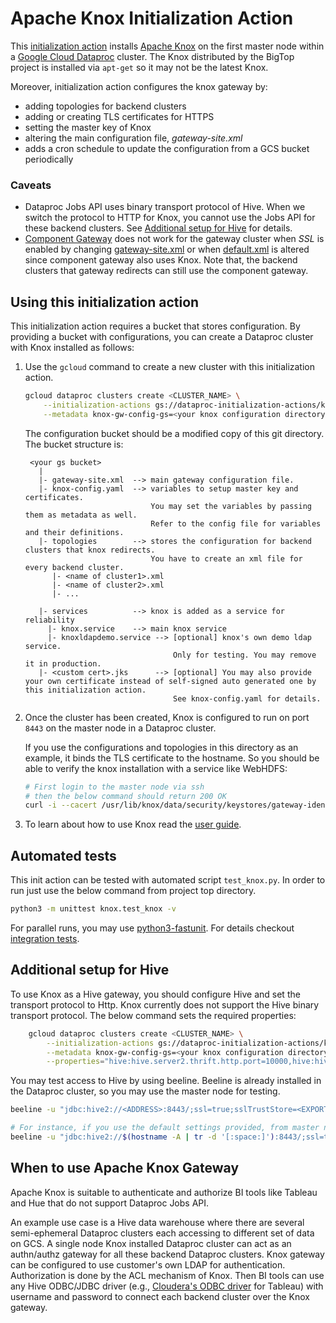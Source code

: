 # Apache Knox Initialization Action

This [initialization action](https://cloud.google.com/dataproc/init-actions)
installs [Apache Knox](https://knox.apache.org/) on the first master node within a
[Google Cloud Dataproc](https://cloud.google.com/dataproc) cluster. The Knox distributed
by the BigTop project is installed via `apt-get` so it may not be the latest Knox.

Moreover, initialization action configures the knox gateway by:
- adding topologies for backend clusters
- adding or creating TLS certificates for HTTPS
- setting the master key of Knox
- altering the main configuration file, *gateway-site.xml*
- adds a cron schedule to update the configuration from a GCS bucket periodically


### Caveats

 - Dataproc Jobs API uses binary transport protocol of Hive. When we switch the protocol to HTTP for Knox, you cannot use the Jobs API for these backend clusters. See [Additional setup for Hive](#additional-setup-for-hive) for details.
 - [Component Gateway](https://cloud.google.com/dataproc/docs/concepts/accessing/dataproc-gateways) does not work for the gateway cluster when *SSL* is enabled by changing [gateway-site.xml](./gateway-site.xml) or when [default.xml](./topologies/default.xml) is altered since component gateway also uses Knox. Note that, the backend clusters that gateway redirects can still use the component gateway.

## Using this initialization action

This initialization action requires a bucket that stores configuration. By providing a bucket with configurations, you can create a Dataproc cluster with Knox installed as follows:

1.  Use the `gcloud` command to create a new cluster with this initialization
    action. 

    ```bash
    gcloud dataproc clusters create <CLUSTER_NAME> \
        --initialization-actions gs://dataproc-initialization-actions/knox/knox.sh \
        --metadata knox-gw-config-gs=<your knox configuration directory without gs:// prefix>
    ```
    The configuration bucket should be a modified copy of this git directory. The bucket structure is:
    ```
     <your gs bucket>
       |
       |- gateway-site.xml  --> main gateway configuration file.
       |- knox-config.yaml  --> variables to setup master key and certificates. 
                                You may set the variables by passing them as metadata as well. 
                                Refer to the config file for variables and their definitions.
       |- topologies        --> stores the configuration for backend clusters that knox redirects. 
                                You have to create an xml file for every backend cluster.
          |- <name of cluster1>.xml  
          |- <name of cluster2>.xml
          |- ...

       |- services          --> knox is added as a service for reliability
         |- knox.service    --> main knox service 
         |- knoxldapdemo.service --> [optional] knox's own demo ldap service. 
                                     Only for testing. You may remove it in production.
       |- <custom cert>.jks      --> [optional] You may also provide your own certificate instead of self-signed auto generated one by this initialization action.
                                     See knox-config.yaml for details.
    ```


2.  Once the cluster has been created, Knox is configured to run on port `8443`
    on the master node in a Dataproc cluster.

    If you use the configurations and topologies in this directory as an example, it binds the TLS certificate to the hostname. So you should be able to verify the knox installation with a service like WebHDFS:
    ```bash
    # First login to the master node via ssh
    # then the below command should return 200 OK
    curl -i --cacert /usr/lib/knox/data/security/keystores/gateway-identity.pem  -u guest:guest-password -X GET "https://$(hostname -A | tr -d '[:space:]'):8443/gateway/example-hive-nonpii/webhdfs/v1/?op=LISTSTATUS"
    ```

3.  To learn about how to use Knox read the [user guide](https://knox.apache.org/books/knox-1-1-0/user-guide.html).

## Automated tests

This init action can be tested with automated script `test_knox.py`. In order to
run just use the below command from project top directory.

```bash
python3 -m unittest knox.test_knox -v
```

For parallel runs, you may use [python3-fastunit](https://github.com/ityoung/python3-fastunit). For details checkout [integration tests](../integration_tests).

## Additional setup for Hive

To use Knox as a Hive gateway, you should configure Hive and set the transport protocol to Http. Knox currently does not support the Hive binary transport protocol. The below command sets the required properties:

```bash
    gcloud dataproc clusters create <CLUSTER_NAME> \
        --initialization-actions gs://dataproc-initialization-actions/knox/knox.sh \
        --metadata knox-gw-config-gs=<your knox configuration directory without gs:// prefix> \
        --properties="hive:hive.server2.thrift.http.port=10000,hive:hive.server2.thrift.http.path=cliservice,hive:hive.server2.transport.mode=http"
```

You may test access to Hive by using beeline. Beeline is already installed in the Dataproc cluster, so you may use the master node for testing.

```bash
beeline -u "jdbc:hive2://<ADDRESS>:8443/;ssl=true;sslTrustStore=<EXPORTED_JKS>;trustStorePassword=<MASTER_SECRET>;transportMode=http;httpPath=gateway/<TOPOLOGY_NAME>/hive" -n <username> -p <password>

# For instance, if you use the default settings provided, from master node:
beeline -u "jdbc:hive2://$(hostname -A | tr -d '[:space:]'):8443/;ssl=true;sslTrustStore=/usr/lib/knox/data/security/keystores/gateway-client.jks;trustStorePassword=secret;transportMode=http;httpPath=gateway/example-hive-nonpii/hive" -n admin -p admin-password
```

## When to use Apache Knox Gateway

Apache Knox is suitable to authenticate and authorize BI tools like Tableau and Hue that do not support Dataproc Jobs API.

An example use case is a Hive data warehouse where there are several semi-ephemeral Dataproc clusters each accessing to different set of data on GCS. A single node Knox installed Dataproc cluster can act as an authn/authz gateway for all these backend Dataproc clusters. Knox gateway can be configured to use customer's own LDAP for authentication. Authorization is done by the ACL mechanism of Knox. Then BI tools can use any Hive ODBC/JDBC driver (e.g., [Cloudera's ODBC driver](https://www.cloudera.com/downloads/connectors/hive/odbc/2-6-4.html) for Tableau) with username and password to connect each backend cluster over the Knox gateway. 
